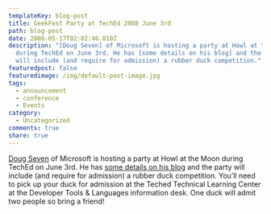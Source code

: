 ```yaml
---
templateKey: blog-post
title: GeekFest Party at TechEd 2008 June 3rd
path: blog-post
date: 2008-05-17T02:02:46.810Z
description: "[Doug Seven] of Microsoft is hosting a party at Howl at the Moon
  during TechEd on June 3rd. He has [some details on his blog] and the party
  will include (and require for admission) a rubber duck competition."
featuredpost: false
featuredimage: /img/default-post-image.jpg
tags:
  - announcement
  - conference
  - Events
category:
  - Uncategorized
comments: true
share: true
---
```

<!--StartFragment-->

[Doug Seven](http://www.dougseven.com/) of Microsoft is hosting a party at Howl at the Moon during TechEd on June 3rd. He has [some details on his blog](http://www.dougseven.com/blog/2008/05/geekfest-party.html) and the party will include (and require for admission) a rubber duck competition. You’ll need to pick up your duck for admission at the Teched Technical Learning Center at the Developer Tools & Languages information desk. One duck will admit two people so bring a friend!

<!--EndFragment-->